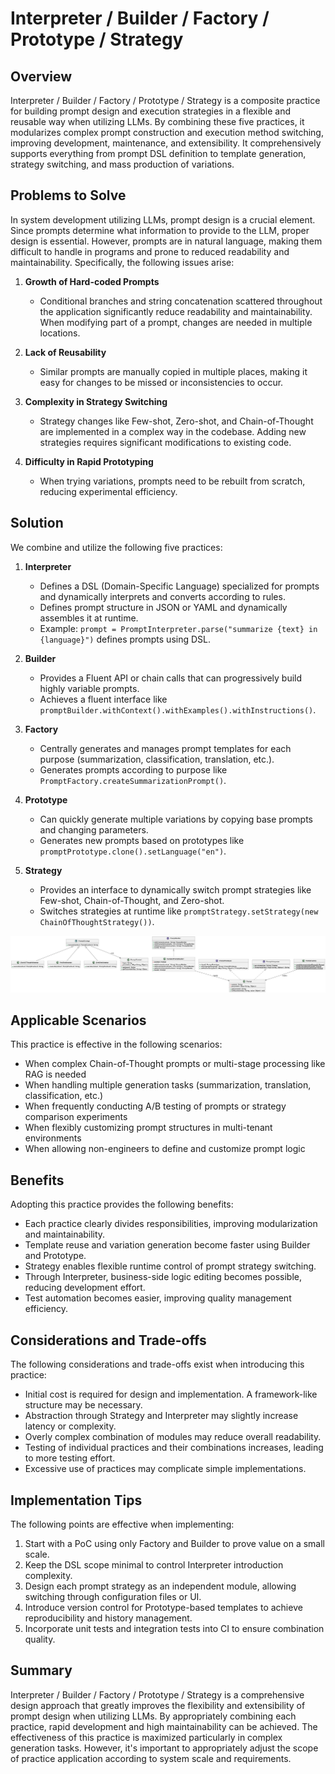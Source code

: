 # Interpreter / Builder / Factory / Prototype / Strategy

## Overview

Interpreter / Builder / Factory / Prototype / Strategy is a composite practice for building prompt design and execution strategies in a flexible and reusable way when utilizing LLMs. By combining these five practices, it modularizes complex prompt construction and execution method switching, improving development, maintenance, and extensibility. It comprehensively supports everything from prompt DSL definition to template generation, strategy switching, and mass production of variations.

## Problems to Solve

In system development utilizing LLMs, prompt design is a crucial element. Since prompts determine what information to provide to the LLM, proper design is essential. However, prompts are in natural language, making them difficult to handle in programs and prone to reduced readability and maintainability. Specifically, the following issues arise:

1. **Growth of Hard-coded Prompts**
   - Conditional branches and string concatenation scattered throughout the application significantly reduce readability and maintainability. When modifying part of a prompt, changes are needed in multiple locations.

2. **Lack of Reusability**
   - Similar prompts are manually copied in multiple places, making it easy for changes to be missed or inconsistencies to occur.

3. **Complexity in Strategy Switching**
   - Strategy changes like Few-shot, Zero-shot, and Chain-of-Thought are implemented in a complex way in the codebase. Adding new strategies requires significant modifications to existing code.

4. **Difficulty in Rapid Prototyping**
   - When trying variations, prompts need to be rebuilt from scratch, reducing experimental efficiency.

## Solution

We combine and utilize the following five practices:

1. **Interpreter**
   - Defines a DSL (Domain-Specific Language) specialized for prompts and dynamically interprets and converts according to rules.
   - Defines prompt structure in JSON or YAML and dynamically assembles it at runtime.
   - Example: `prompt = PromptInterpreter.parse("summarize {text} in {language}")` defines prompts using DSL.

2. **Builder**
   - Provides a Fluent API or chain calls that can progressively build highly variable prompts.
   - Achieves a fluent interface like `promptBuilder.withContext().withExamples().withInstructions()`.

3. **Factory**
   - Centrally generates and manages prompt templates for each purpose (summarization, classification, translation, etc.).
   - Generates prompts according to purpose like `PromptFactory.createSummarizationPrompt()`.

4. **Prototype**
   - Can quickly generate multiple variations by copying base prompts and changing parameters.
   - Generates new prompts based on prototypes like `promptPrototype.clone().setLanguage("en")`.

5. **Strategy**
   - Provides an interface to dynamically switch prompt strategies like Few-shot, Chain-of-Thought, and Zero-shot.
   - Switches strategies at runtime like `promptStrategy.setStrategy(new ChainOfThoughtStrategy())`.

![img](uml/images/interpreter_builder_factory_prototype_strategy_pattern_class.png)

## Applicable Scenarios

This practice is effective in the following scenarios:

- When complex Chain-of-Thought prompts or multi-stage processing like RAG is needed
- When handling multiple generation tasks (summarization, translation, classification, etc.)
- When frequently conducting A/B testing of prompts or strategy comparison experiments
- When flexibly customizing prompt structures in multi-tenant environments
- When allowing non-engineers to define and customize prompt logic

## Benefits

Adopting this practice provides the following benefits:

- Each practice clearly divides responsibilities, improving modularization and maintainability.
- Template reuse and variation generation become faster using Builder and Prototype.
- Strategy enables flexible runtime control of prompt strategy switching.
- Through Interpreter, business-side logic editing becomes possible, reducing development effort.
- Test automation becomes easier, improving quality management efficiency.

## Considerations and Trade-offs

The following considerations and trade-offs exist when introducing this practice:

- Initial cost is required for design and implementation. A framework-like structure may be necessary.
- Abstraction through Strategy and Interpreter may slightly increase latency or complexity.
- Overly complex combination of modules may reduce overall readability.
- Testing of individual practices and their combinations increases, leading to more testing effort.
- Excessive use of practices may complicate simple implementations.

## Implementation Tips

The following points are effective when implementing:

1. Start with a PoC using only Factory and Builder to prove value on a small scale.
2. Keep the DSL scope minimal to control Interpreter introduction complexity.
3. Design each prompt strategy as an independent module, allowing switching through configuration files or UI.
4. Introduce version control for Prototype-based templates to achieve reproducibility and history management.
5. Incorporate unit tests and integration tests into CI to ensure combination quality.

## Summary

Interpreter / Builder / Factory / Prototype / Strategy is a comprehensive design approach that greatly improves the flexibility and extensibility of prompt design when utilizing LLMs. By appropriately combining each practice, rapid development and high maintainability can be achieved. The effectiveness of this practice is maximized particularly in complex generation tasks. However, it's important to appropriately adjust the scope of practice application according to system scale and requirements.

